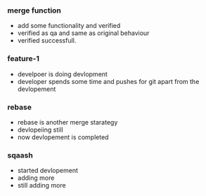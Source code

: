 ###  merge function

* add some functionality and verified
* verified as qa and same as original behaviour
* verified successfull.


### feature-1
* develpoer is doing devlopment
* developer spends some time and pushes for git apart from the devlopement


### rebase
* rebase is another merge starategy
* devlopeiing still 
* now devlopement is completed


### sqaash
* started devlopement
* adding more
* still adding more
